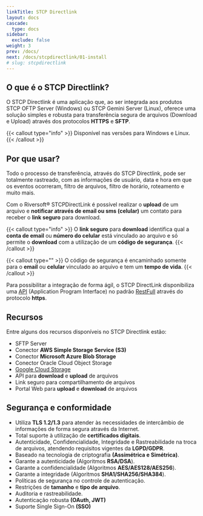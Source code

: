 ```yaml
---
linkTitle: STCP Directlink
layout: docs
cascade:
  type: docs
sidebar:
  exclude: false
weight: 3
prev: /docs/
next: /docs/stcpdirectlink/01-install
# slug: stcpdirectlink
---
```

<!-- # Introdução -->

## O que é o STCP Directlink?

O STCP Directlink é uma aplicação que, ao ser integrada aos produtos STCP OFTP Server (Windows) ou STCP Gemini Server (Linux), oferece uma solução simples e robusta para transferência segura de arquivos (Download e Upload) através dos protocolos **HTTPS** e **SFTP**.

{{< callout type="info" >}}
  Disponível nas versões para Windows e Linux.
{{< /callout >}}

## Por que usar?

Todo o processo de transferência, através do STCP Directlink, pode ser totalmente rastreado, com as informações de usuário, data e hora em que os eventos ocorreram, filtro de arquivos, filtro de horário, roteamento e muito mais.

Com o Riversoft® STCPDirectLink é possível realizar o **upload** de um arquivo e **notificar através de email ou sms (celular)** um contato para receber o **link seguro** para download.

{{< callout type="info" >}}
  O **link seguro** para **download** identifica qual a **conta de email** ou **número do celular** está vinculado ao arquivo e só permite o **download** com a utilização de um **código de segurança**.
{{< /callout >}}

{{< callout type="" >}}
O código de segurança é encaminhado somente para o **email** ou **celular** vinculado ao arquivo e tem um **tempo de vida**.
{{< /callout >}}

Para possibilitar a integração de forma ágil, o STCP DirectLink disponibiliza uma [API](/docs/stcpdirectlink/05-api/) (Application Program Interface) no padrão [RestFull](https://restfulapi.net/) através do protocolo **https**.

## Recursos
Entre alguns dos recursos disponíveis no STCP Directlink estão:

- SFTP Server
- Conector **AWS Simple Storage Service (S3)**
- Conector **Microsoft Azure Blob Storage**
- Conector Oracle Cloud Object Storage
- [Google Cloud Storage](https://cloud.google.com/storage?hl=pt-BR)
- API para **download** e **upload** de arquivos
- Link seguro para compartilhamento de arquivos
- Portal Web para **upload** e **download** de arquivos

## Segurança e conformidade

- Utiliza **TLS 1.2/1.3** para atender às necessidades de intercâmbio de informações de forma segura através da Internet.
- Total suporte à utilização de **certificados digitais**.
- Autenticidade, Confidencialidade, Integridade e Rastreabilidade na troca de arquivos, atendendo requisitos vigentes da **LGPD/GDPR**​.
- Baseado na tecnologia de criptografia **(Assimétrica e Simétrica)**.
- Garante a autenticidade (Algoritmos **RSA/DSA**).
- Garante a confidencialidade (Algoritmos **AES/AES128/AES256**).
- Garante a integridade (Algoritmos **SHA1/SHA256/SHA384**).
- Políticas de segurança no controle de autenticação.
- Restrições de **tamanho** e **tipo de arquivo**.
- Auditoria e rastreabilidade.
- Autenticação robusta **(OAuth, JWT)**
- Suporte Single Sign-On **(SSO)**


